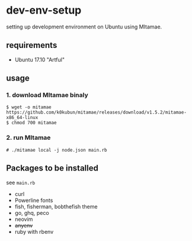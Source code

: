 # dev-env-setup

setting up development environment on Ubuntu using MItamae.


## requirements

- Ubuntu 17.10 "Artful"

## usage

### 1. download MItamae binaly

```
$ wget -o mitamae https://github.com/k0kubun/mitamae/releases/download/v1.5.2/mitamae-x86_64-linux
$ chmod 700 mitamae
```


### 2. run MItamae

```
# ./mitamae local -j node.json main.rb
```


## Packages to be installed

see `main.rb`

- curl
- Powerline fonts
- fish, fisherman, bobthefish theme
- go, ghq, peco
- neovim
- ~~anyenv~~
- ruby with rbenv
